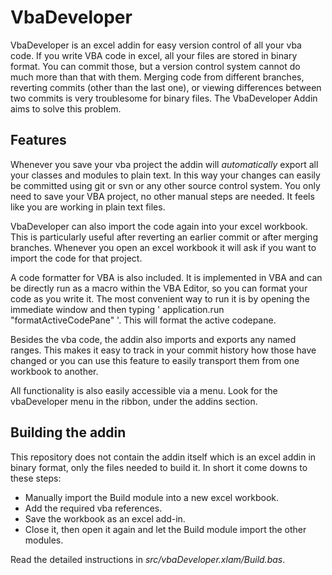 VbaDeveloper
============

VbaDeveloper is an excel addin for easy version control of all your vba code. If you write VBA code in excel, all your files are stored in binary format. You can commit those, but a version control system cannot do much more than that with them. Merging code from different branches, reverting commits (other than the last one), or viewing differences between two commits is very troublesome for binary files. The VbaDeveloper Addin aims to solve this problem.


Features
--------------

Whenever you save your vba project the addin will *automatically* export all your classes and modules to plain text. In this way your changes can easily be committed using git or svn or any other source control system. You only need to save your VBA project, no other manual steps are needed. It feels like you are working in plain text files.

VbaDeveloper can also import the code again into your excel workbook. This is particularly useful after reverting an earlier commit or after merging branches. Whenever you open an excel workbook it will ask if you want to import the code for that project.

A code formatter for VBA is also included. It is implemented in VBA and can be directly run as a macro within the VBA Editor, so you can format your code as you write it. The most convenient way to run it is by opening the immediate window and then typing ' application.run "formatActiveCodePane" '. This will format the active codepane.

Besides the vba code, the addin also imports and exports any named ranges. This makes it easy to track in your commit history how those have changed or you can use this feature to easily transport them from one workbook to another.

All functionality is also easily accessible via a menu. Look for the vbaDeveloper menu in the ribbon, under the addins section.

Building the addin
-----------------------

This repository does not contain the addin itself which is an excel addin in binary format, only the files needed to build it.  In short it come downs to these steps:

 - Manually import the Build module into a new excel workbook.
 - Add the required vba references.
 - Save the workbook as an excel add-in.
 - Close it, then open it again and let the Build module import the other modules.

Read the detailed instructions in *src/vbaDeveloper.xlam/Build.bas*.
